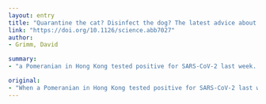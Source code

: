 ```yaml
---
layout: entry
title: "Quarantine the cat? Disinfect the dog? The latest advice about the coronavirus and your pets"
link: "https://doi.org/10.1126/science.abb7027"
author:
- Grimm, David

summary:
- "a Pomeranian in Hong Kong tested positive for SARS-CoV-2 last week. The case raised the alarming possibility that pets could become part of the transmission chain for the severe acute respiratory syndrome coronavirus 2. Many questions remain about this possibility and how best to respond. Pets could become a part of a conversation with a pomeranan. But many questions remain over whether to respond to the case."

original:
- "When a Pomeranian in Hong Kong tested positive for SARS-CoV-2 last week, pets quickly became part of the coronavirus conversation. The case raised the alarming possibility that pets could become part of the transmission chain for the severe acute respiratory syndrome coronavirus 2, which could potentially harm both them and us. But many questions remain about this possibility and how best to respond."
---
```


